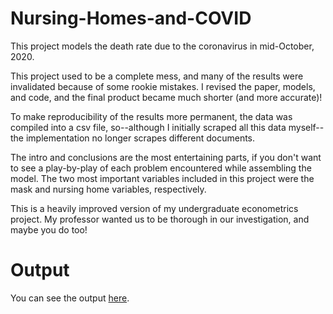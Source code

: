 # Nursing-Homes-and-COVID

This project models the death rate due to the coronavirus in mid-October, 2020.

This project used to be a complete mess, and many of the results were invalidated because of some rookie mistakes. I revised the paper, models, and code, and the final product became much shorter (and more accurate)!

To make reproducibility of the results more permanent, the data was compiled into a csv file, so--although I initially scraped all this data myself--the implementation no longer scrapes different documents.

The intro and conclusions are the most entertaining parts, if you don't want to see a play-by-play of each problem encountered while assembling the model. The two most important variables included in this project were the mask and nursing home variables, respectively.

This is a heavily improved version of my undergraduate econometrics project. My professor wanted us to be thorough in our investigation, and maybe you do too!

# Output
You can see the output [here](https://htmlpreview.github.io/?https://github.com/Ckrenzer/Nursing-Homes-and-COVID/blob/main/Nursing-Homes-and-COVID.html).

